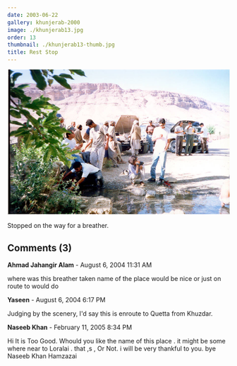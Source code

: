 ```yaml
---
date: 2003-06-22
gallery: khunjerab-2000
image: ./khunjerab13.jpg
order: 13
thumbnail: ./khunjerab13-thumb.jpg
title: Rest Stop
---
```


![Rest Stop](./khunjerab13.jpg)

Stopped on the way for a breather.

<div id="comments">

## Comments (3)

<div id="comment">

**Ahmad Jahangir Alam** - August  6, 2004 11:31 AM

where was this breather taken name of the place would be nice or just on route to would do

</div>

<div id="comment">

**Yaseen** - August  6, 2004  6:17 PM

Judging by the scenery, I'd say this is enroute to Quetta from Khuzdar.

</div>

<div id="comment">

**Naseeb Khan** - February 11, 2005  8:34 PM

Hi
It is Too Good. Whould you like the name of this place . it might be some where near to Loralai . that ,s , Or Not.
i will be very thankful to you.
bye
Naseeb Khan Hamzazai

</div>

</div>